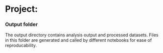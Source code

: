 # Project: 
### Output folder

The output directory contains analysis output and processed datasets. Files in this folder are generated and called by different notebooks for ease of reproducability. 
